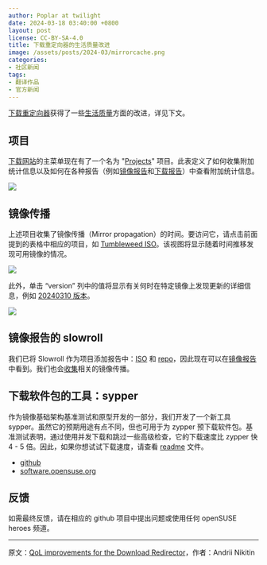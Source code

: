 ```yaml
---
author: Poplar at twilight
date: 2024-03-18 03:40:00 +0800
layout: post
license: CC-BY-SA-4.0
title: 下载重定向器的生活质量改进
image: /assets/posts/2024-03/mirrorcache.png
categories:
- 社区新闻
tags:
- 翻译作品
- 官方新闻
---
```


[下载重定向器]获得了一些[生活质量]方面的改进，详见下文。

[下载重定向器]: https://download.opensuse.org/
[生活质量]: https://en.wikipedia.org/wiki/Quality_of_life

## 项目

[下载网站]的主菜单现在有了一个名为 "[Projects]" 项目。此表定义了如何收集附加统计信息以及如何在各种报告（例如[镜像报告]和[下载报告]）中查看附加统计信息。

[下载网站]: https://downloads.opensuse.org/
[Projects]: https://download.opensuse.org/app/project
[镜像报告]: https://mirrors.opensuse.org/
[下载报告]: https://download.opensuse.org/report/download?group=project

![](/assets/posts/2024-03/download-redirector-1-projects.png)

## 镜像传播

上述项目收集了镜像传播（Mirror propagation）的时间。要访问它，请点击前面提到的表格中相应的项目，如 [Tumbleweed ISO]。该视图将显示随着时间推移发现可用镜像的情况。

[Tumbleweed ISO]: https://download.opensuse.org/app/project/2

![](/assets/posts/2024-03/download-redirector-2-propagation.png)

此外，单击 “version” 列中的值将显示有关何时在特定镜像上发现更新的详细信息，例如 [20240310 版本]。

[20240310 版本]: https://download.opensuse.org/app/rollout_server/20240310

![](/assets/posts/2024-03/download-redirector-3-propagation-mirrors.png)

## 镜像报告的 slowroll

我们已将 Slowroll 作为项目添加报告中：[ISO] 和 [repo]，因此现在可以在[镜像报告]中看到。我们也会[收集][ISO]相关的镜像传播。

[ISO]: https://download.opensuse.org/app/project/30
[repo]: https://download.opensuse.org/app/project/31

## 下载软件包的工具：sypper

作为镜像基础架构基准测试和原型开发的一部分，我们开发了一个新工具 sypper。虽然它的预期用途有点不同，但也可用于为 zypper 预下载软件包。基准测试表明，通过使用并发下载和跳过一些高级检查，它的下载速度比 zypper 快 4 - 5 倍。因此，如果你想试试下载速度，请查看 [readme] 文件。

[readme]: https://github.com/andrii-suse/sypper/blob/master/README.md

- [github](https://github.com/andrii-suse/sypper)
- [software.opensuse.org](https://software.opensuse.org/package/sypper?search_term=sypper)

## 反馈

如需最终反馈，请在相应的 github 项目中提出问题或使用任何 openSUSE heroes 频道。

----

原文：[QoL improvements for the Download Redirector](https://news.opensuse.org/2024/03/14/qol-improvements-for-the-download-redirector/)，作者：Andrii Nikitin